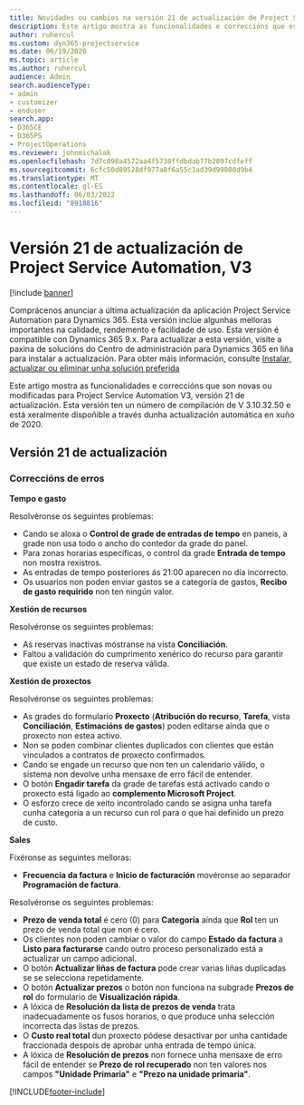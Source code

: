 ```yaml
---
title: Novidades ou cambios na versión 21 de actualización de Project Service Automation, V3
description: Este artigo mostra as funcionalidades e correccións que están dispoñibles la versión 21 de actualización de Project Service Automation, V3.
author: ruhercul
ms.custom: dyn365-projectservice
ms.date: 06/19/2020
ms.topic: article
ms.author: ruhercul
audience: Admin
search.audienceType:
- admin
- customizer
- enduser
search.app:
- D365CE
- D365PS
- ProjectOperations
ms.reviewer: johnmichalak
ms.openlocfilehash: 7d7c098a4572aa4f5730ffdbdab77b2897cdfeff
ms.sourcegitcommit: 6cfc50d89528df977a8f6a55c1ad39d99800d9b4
ms.translationtype: MT
ms.contentlocale: gl-ES
ms.lasthandoff: 06/03/2022
ms.locfileid: "8918816"
---
```

# <a name="project-service-automation-update-release-21-v3"></a>Versión 21 de actualización de Project Service Automation, V3

[!include [banner](../includes/psa-now-project-operations.md)]

Comprácenos anunciar a última actualización da aplicación Project Service Automation para Dynamics 365. Esta versión inclúe algunhas melloras importantes na calidade, rendemento e facilidade de uso. Esta versión é compatible con Dynamics 365 9.x. Para actualizar a esta versión, visite a paxina de solucións do Centro de administración para Dynamics 365 en liña para instalar a actualización. Para obter máis información, consulte [Instalar, actualizar ou eliminar unha solución preferida](/power-platform/admin/install-remove-preferred-solution)

Este artigo mostra as funcionalidades e correccións que son novas ou modificadas para Project Service Automation V3, versión 21 de actualización. Esta versión ten un número de compilación de V 3.10.32.50 e está xeralmente dispoñible a través dunha actualización automática en xuño de 2020.

## <a name="update-release-21"></a>Versión 21 de actualización

### <a name="bug-fixes"></a>Correccións de erros

**Tempo e gasto**

Resolvéronse os seguintes problemas:

- Cando se aloxa o **Control de grade de entradas de tempo** en paneis, a grade non usa todo o ancho do contedor da grade do panel.
- Para zonas horarias específicas, o control da grade **Entrada de tempo** non mostra rexistros.
- As entradas de tempo posteriores ás 21:00 aparecen no día incorrecto.
- Os usuarios non poden enviar gastos se a categoría de gastos, **Recibo de gasto requirido** non ten ningún valor.

**Xestión de recursos**

Resolvéronse os seguintes problemas:

- As reservas inactivas móstranse na vista **Conciliación**.
- Faltou a validación do cumprimento xenérico do recurso para garantir que existe un estado de reserva válida.

**Xestión de proxectos**

Resolvéronse os seguintes problemas:

- As grades do formulario **Proxecto** (**Atribución do recurso**, **Tarefa**, vista **Conciliación**, **Estimacións de gastos**) poden editarse aínda que o proxecto non estea activo.
- Non se poden combinar clientes duplicados con clientes que están vinculados a contratos de proxecto confirmados.
- Cando se engade un recurso que non ten un calendario válido, o sistema non devolve unha mensaxe de erro fácil de entender.
- O botón **Engadir tarefa** da grade de tarefas está activado cando o proxecto está ligado ao **complemento Microsoft Project**.
- O esforzo crece de xeito incontrolado cando se asigna unha tarefa cunha categoría a un recurso cun rol para o que hai definido un prezo de custo.

**Sales**

Fixéronse as seguintes melloras:

- **Frecuencia da factura** e **Inicio de facturación** movéronse ao separador **Programación de factura**.

Resolvéronse os seguintes problemas:

- **Prezo de venda total** é cero (0) para **Categoría** aínda que **Rol** ten un prezo de venda total que non é cero.
- Os clientes non poden cambiar o valor do campo **Estado da factura** a **Listo para facturarse** cando outro proceso personalizado está a actualizar un campo adicional.
- O botón **Actualizar liñas de factura** pode crear varias liñas duplicadas se se selecciona repetidamente.
- O botón **Actualizar prezos** o botón non funciona na subgrade **Prezos de rol** do formulario de **Visualización rápida**.
- A lóxica de **Resolución da lista de prezos de venda** trata inadecuadamente os fusos horarios, o que produce unha selección incorrecta das listas de prezos.
- O **Custo real total** dun proxecto pódese desactivar por unha cantidade fraccionada despois de aprobar unha entrada de tempo única.
- A lóxica de **Resolución de prezos** non fornece unha mensaxe de erro fácil de entender se **Prezo de rol recuperado** non ten valores nos campos **"Unidade Primaria"** e **"Prezo na unidade primaria"**.


[!INCLUDE[footer-include](../includes/footer-banner.md)]
